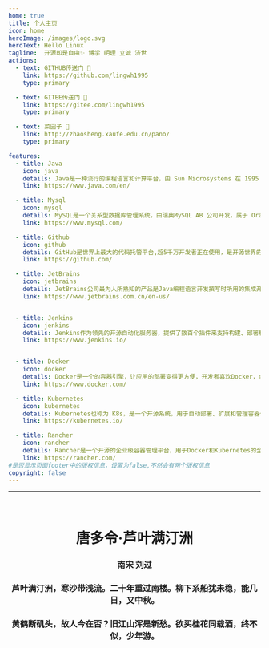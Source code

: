 ```yaml
---
home: true
title: 个人主页
icon: home
heroImage: /images/logo.svg
heroText: Hello Linux
tagline:  开源即是自由✨ 博学 明理 立诚 济世
actions:
  - text: GITHUB传送门 🥰
    link: https://github.com/lingwh1995
    type: primary

  - text: GITEE传送门 🥰
    link: https://gitee.com/lingwh1995
    type: primary

  - text: 菜园子 🥰
    link: http://zhaosheng.xaufe.edu.cn/pano/
    type: primary

features:
  - title: Java
    icon: java
    details: Java是一种流行的编程语言和计算平台，由 Sun Microsystems 在 1995 年首次发布。
    link: https://www.java.com/en/

  - title: Mysql
    icon: mysql
    details: MySQL是一个关系型数据库管理系统，由瑞典MySQL AB 公司开发，属于 Oracle 旗下产品。
    link: https://www.mysql.com/

  - title: Github
    icon: github
    details: GitHub是世界上最大的代码托管平台,超5千万开发者正在使用，是开源世界的先驱。
    link: https://github.com/

  - title: JetBrains
    icon: jetbrains
    details: JetBrains公司最为人所熟知的产品是Java编程语言开发撰写时所用的集成开发环境：IntelliJ IDEA。
    link: https://www.jetbrains.com.cn/en-us/


  - title: Jenkins
    icon: jenkins
    details: Jenkins作为领先的开源自动化服务器，提供了数百个插件来支持构建、部署和自动化任何项目。
    link: https://www.jenkins.io/


  - title: Docker
    icon: docker
    details: Docker是一个的容器引擎，让应用的部署变得更方便，开发者喜欢Docker，企业信任它。
    link: https://www.docker.com/

  - title: Kubernetes
    icon: kubernetes
    details: Kubernetes也称为 K8s，是一个开源系统，用于自动部署、扩展和管理容器化应用程序。
    link: https://kubernetes.io/

  - title: Rancher
    icon: rancher
    details: Rancher是一个开源的企业级容器管理平台，用于Docker和Kubernetes的全栈化容器部署。
    link: https://rancher.com/
#是否显示页面footer中的版权信息，设置为false,不然会有两个版权信息
copyright: false    
---   
```

---
<!-- 横版唐诗 -->
<div style='color:var(--theme-color);'>
  <br/>                    
  <h1 style="text-align:center;">唐多令·芦叶满汀洲</h1>
  <h3 style="text-align:center;">南宋  刘过</h3>
  <h3 style="text-align:center;">芦叶满汀洲，寒沙带浅流。二十年重过南楼。柳下系船犹未稳，能几日，又中秋。</h3>
  <h3 style="text-align:center;">黄鹤断矶头，故人今在否？旧江山浑是新愁。欲买桂花同载酒，终不似，少年游。</h3>
  <br/>
</div>

<!-- 竖版唐诗 -->
<!-- 
<div id="tangshi">
    <div>唐多令·芦叶满汀洲</div>
    <h2>南宋    刘过</h2>
    <div>芦叶满汀洲，</div>
    <div>寒沙带浅流。</div>
    <div>二十年重过南楼。</div>
    <div>柳下系船犹未稳，</div>
    <div>能几日，又中秋。</div>
    <div>黄鹤断矶头，</div>
    <div>故人今在否？</div>
    <div>旧江山浑是新愁。</div>
    <div>欲买桂花同载酒，</div>
    <div>终不似，少年游。</div>
</div>

<style type="text/css">
  #tangshi {
      font-family: "华文楷体";  /*设置字体*/
      weight: 100%;
      margin: 3rem auto;   /*设置外边距*/
      padding: 3rem;   /*设置内边距*/
      font-weight: 500;
      font-size: 2rem;
      color: var(--theme-color);  /*设置文字颜色*/
      text-align: center; /*设置文字居中*/
      align: center;
      border:1px solid #CCCCCC; /*设置元素边框*/
      box-shadow:10px 10px 10px var(--theme-color); */ /*设置边框阴影*/
      line-height: 4rem;
      writing-mode:vertical-rl;  /*设置以垂直方式从右向左显示*/
  }
</style>
-->